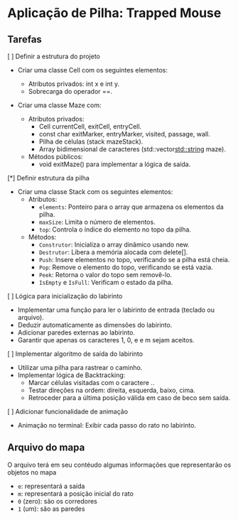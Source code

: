 # Aplicação de Pilha: Trapped Mouse

## Tarefas
[ ] Definir a estrutura do projeto
- Criar uma classe Cell com os seguintes elementos:
    - Atributos privados: int x e int y.
    - Sobrecarga do operador ==.

- Criar uma classe Maze com:
    - Atributos privados:
        - Cell currentCell, exitCell, entryCell.
        - const char exitMarker, entryMarker, visited, passage, wall.
        - Pilha de células (stack<Cell> mazeStack).
        - Array bidimensional de caracteres (std::vector<std::string> maze).
    - Métodos públicos:
        - void exitMaze() para implementar a lógica de saída.

[*] Definir estrutura da pilha
- Criar uma classe Stack com os seguintes elementos:
    - Atributos:
        - `elements`: Ponteiro para o array que armazena os elementos da pilha.
        - `maxSize`: Limita o número de elementos.
        - `top`: Controla o índice do elemento no topo da pilha.
    - Métodos:
        - `Construtor`: Inicializa o array dinâmico usando new.
        - `Destrutor`: Libera a memória alocada com delete[].
        - `Push`: Insere elementos no topo, verificando se a pilha está cheia.
        - `Pop`: Remove o elemento do topo, verificando se está vazia.
        - `Peek`: Retorna o valor do topo sem removê-lo.
        - `IsEmpty` e `IsFull`: Verificam o estado da pilha.

[ ] Lógica para inicialização do labirinto
- Implementar uma função para ler o labirinto de entrada (teclado ou arquivo).
- Deduzir automaticamente as dimensões do labirinto.
- Adicionar paredes externas ao labirinto.
- Garantir que apenas os caracteres 1, 0, e e m sejam aceitos.

[ ] Implementar algoritmo de saída do labirinto
- Utilizar uma pilha para rastrear o caminho.
- Implementar lógica de Backtracking:
    - Marcar células visitadas com o caractere ..
    - Testar direções na ordem: direita, esquerda, baixo, cima.
    - Retroceder para a última posição válida em caso de beco sem saída.

[ ] Adicionar funcionalidade de animação
- Animação no terminal: Exibir cada passo do rato no labirinto.

## Arquivo do mapa

O arquivo terá em seu contéudo algumas informações que representarão os objetos no mapa

- `e`: representará a saída
- `m`: representará a posição inicial do rato
- `0` (zero): são os corredores
- `1` (um): são as paredes